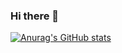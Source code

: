 ### Hi there 👋
[![Anurag's GitHub stats](https://github-readme-stats.vercel.app/api?username=zuznnjus)](https://github.com/anuraghazra/github-readme-stats)


<!--
**zuznnjus/zuznnjus** is a ✨ _special_ ✨ repository because its `README.md` (this file) appears on your GitHub profile.

Here are some ideas to get you started:

- 🔭 I’m currently working on ...
- 🌱 I’m currently learning ...
- 👯 I’m looking to collaborate on ...
- 🤔 I’m looking for help with ...
- 💬 Ask me about ...
- 📫 How to reach me: ...
- 😄 Pronouns: ...
- ⚡ Fun fact: ...
-->
